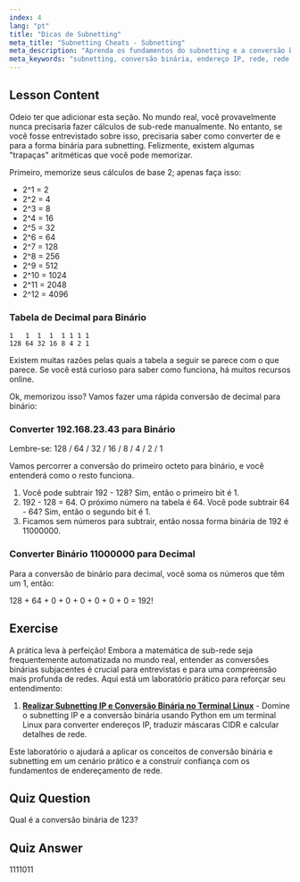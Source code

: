 ```yaml
---
index: 4
lang: "pt"
title: "Dicas de Subnetting"
meta_title: "Subnetting Cheats - Subnetting"
meta_description: "Aprenda os fundamentos do subnetting e a conversão binária para redes. Entenda endereços IP e máscaras de sub-rede com este guia amigável para iniciantes. Comece a aprender agora!"
meta_keywords: "subnetting, conversão binária, endereço IP, rede, rede Linux, iniciante, tutorial, guia"
---
```


## Lesson Content

Odeio ter que adicionar esta seção. No mundo real, você provavelmente nunca precisaria fazer cálculos de sub-rede manualmente. No entanto, se você fosse entrevistado sobre isso, precisaria saber como converter de e para a forma binária para subnetting. Felizmente, existem algumas "trapaças" aritméticas que você pode memorizar.

Primeiro, memorize seus cálculos de base 2; apenas faça isso:

- 2^1 = 2
- 2^2 = 4
- 2^3 = 8
- 2^4 = 16
- 2^5 = 32
- 2^6 = 64
- 2^7 = 128
- 2^8 = 256
- 2^9 = 512
- 2^10 = 1024
- 2^11 = 2048
- 2^12 = 4096

### Tabela de Decimal para Binário

```plaintext
1   1  1  1  1 1 1 1
128 64 32 16 8 4 2 1
```

Existem muitas razões pelas quais a tabela a seguir se parece com o que parece. Se você está curioso para saber como funciona, há muitos recursos online.

Ok, memorizou isso? Vamos fazer uma rápida conversão de decimal para binário:

### Converter 192.168.23.43 para Binário

Lembre-se: 128 / 64 / 32 / 16 / 8 / 4 / 2 / 1

Vamos percorrer a conversão do primeiro octeto para binário, e você entenderá como o resto funciona.

1. Você pode subtrair 192 - 128? Sim, então o primeiro bit é 1.
2. 192 - 128 = 64. O próximo número na tabela é 64. Você pode subtrair 64 - 64? Sim, então o segundo bit é 1.
3. Ficamos sem números para subtrair, então nossa forma binária de 192 é 11000000.

### Converter Binário 11000000 para Decimal

Para a conversão de binário para decimal, você soma os números que têm um 1, então:

128 + 64 + 0 + 0 + 0 + 0 + 0 + 0 = 192!

## Exercise

A prática leva à perfeição! Embora a matemática de sub-rede seja frequentemente automatizada no mundo real, entender as conversões binárias subjacentes é crucial para entrevistas e para uma compreensão mais profunda de redes. Aqui está um laboratório prático para reforçar seu entendimento:

1. **[Realizar Subnetting IP e Conversão Binária no Terminal Linux](https://labex.io/pt/labs/linux-perform-ip-subnetting-and-binary-conversion-in-the-linux-terminal-592782)** - Domine o subnetting IP e a conversão binária usando Python em um terminal Linux para converter endereços IP, traduzir máscaras CIDR e calcular detalhes de rede.

Este laboratório o ajudará a aplicar os conceitos de conversão binária e subnetting em um cenário prático e a construir confiança com os fundamentos de endereçamento de rede.

## Quiz Question

Qual é a conversão binária de 123?

## Quiz Answer

1111011
